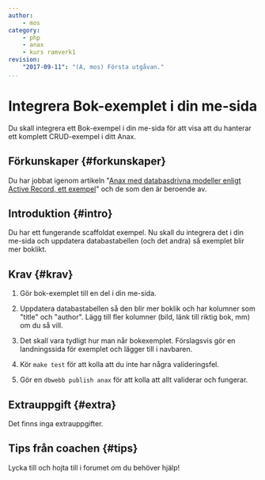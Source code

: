 ```yaml
---
author:
    - mos
category:
    - php
    - anax
    - kurs ramverk1
revision:
    "2017-09-11": "(A, mos) Första utgåvan."
...
```

Integrera Bok-exemplet i din me-sida
===================================

Du skall integrera ett Bok-exempel i din me-sida för att visa att du hanterar ett komplett CRUD-exempel i ditt Anax.

<!--more-->



Förkunskaper {#forkunskaper}
-----------------------

Du har jobbat igenom artikeln "[Anax med databasdrivna modeller enligt Active Record, ett exempel](kunskap/anax-med-databasdrivna-modeller-enligt-active-record-ett-exempel)" och de som den är beroende av.



Introduktion {#intro}
-----------------------

Du har ett fungerande scaffoldat exempel. Nu skall du integrera det i din me-sida och uppdatera databastabellen (och det andra) så exemplet blir mer boklikt.



Krav {#krav}
-----------------------

1. Gör bok-exemplet till en del i din me-sida.

1. Uppdatera databastabellen så den blir mer boklik och har kolumner som "title" och "author". Lägg till fler kolumner (bild, länk till riktig bok, mm) om du så vill.

1. Det skall vara tydligt hur man når bokexemplet. Förslagsvis gör en landningssida för exemplet och lägger till i navbaren.

1. Kör `make test` för att kolla att du inte har några valideringsfel.

1. Gör en `dbwebb publish anax` för att kolla att allt validerar och fungerar.



Extrauppgift {#extra}
-----------------------

Det finns inga extrauppgifter.



Tips från coachen {#tips}
-----------------------

Lycka till och hojta till i forumet om du behöver hjälp!
